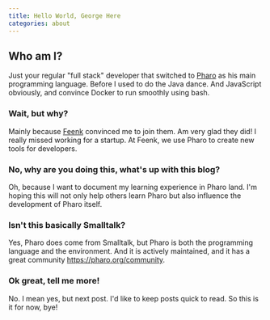 ```yaml
---
title: Hello World, George Here
categories: about
---
```


## Who am I?
Just your regular "full stack" developer that switched to [Pharo](https://pharo.org/) as his main programming language. Before I used to do the Java dance. And JavaScript obviously, and convince Docker to run smoothly using bash.

### Wait, but why?
Mainly because [Feenk](https://feenk.com/) convinced me to join them. Am very glad they did! I really missed working for a startup. At Feenk, we use Pharo to create new tools for developers.

### No, why are you doing this, what's up with this blog?
Oh, because I want to document my learning experience in Pharo land. I'm hoping this will not only help others learn Pharo but also influence the development of Pharo itself.

### Isn't this basically Smalltalk?
Yes, Pharo does come from Smalltalk, but Pharo is both the programming language and the environment. And it is actively maintained, and it has a great community https://pharo.org/community.

### Ok great, tell me more!
No. I mean yes, but next post. I'd like to keep posts quick to read. So this is it for now, bye! 
